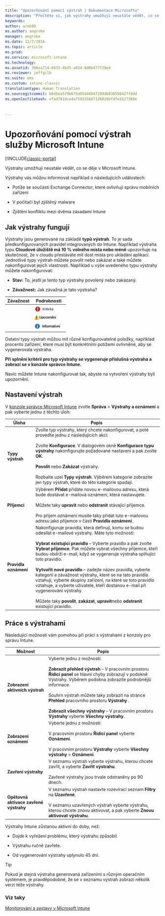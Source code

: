 ```yaml
---
title: "Upozorňování pomocí výstrah | Dokumentace Microsoftu"
description: "Přečtěte si, jak výstrahy umožňují neustále vědět, co se děje v Microsoft Intune."
keywords: 
author: arob98
ms.author: angrobe
manager: angrobe
ms.date: 12/7/2016
ms.topic: article
ms.prod: 
ms.service: microsoft-intune
ms.technology: 
ms.assetid: 396ea714-0433-4bd5-a934-8d0b477f28e4
ms.reviewer: jeffgilb
ms.suite: ems
ms.custom: intune-classic
translationtype: Human Translation
ms.sourcegitcommit: b6d5ea579b675d85d4404f289db83055642ffddd
ms.openlocfilehash: efad781dca4a759335b67126026bf4fed127380e


---
```


# <a name="get-notified-by-microsoft-intune-alerts"></a>Upozorňování pomocí výstrah služby Microsoft Intune

[!INCLUDE[classic-portal](../includes/classic-portal.md)]

Výstrahy umožňují neustále vědět, co se děje v Microsoft Intune.

Výstrahy vás můžou informovat například o následujících událostech:

-   Potíže se součástí Exchange Connector, které ovlivňují správu mobilních zařízení

-   V počítači byl zjištěný malware

-   Zjištění konfliktu mezi dvěma zásadami Intune


## <a name="how-alerts-work"></a>Jak výstrahy fungují
Výstrahy jsou generované na základě **typů výstrah**. To je sada předkonfigurovaných pravidel integrovaných do Intune. Například výstraha typu **Cloudové úložiště má 10 % volného místa nebo méně** upozorňuje na skutečnost, že v cloudu přestáváte mít dost místa pro ukládání aplikací. Jednotlivé typy výstrah můžete povolit nebo zakázat a také můžete nakonfigurovat jejich vlastnosti. Například u výše uvedeného typu výstrahy můžete nakonfigurovat:

-   **Stav:** To, jestli je tento typ výstrahy povolený nebo zakázaný.

-   **Závažnost:** Jak závažná je tato výstraha?


|Závažnost|Podrobnosti|
|--------|-------|
    |![Kritická výstraha](../media/Critical-Alert.jpg)|Označuje závažné potíže, které byste měli prozkoumat co nejdřív, například zjištění malwaru v počítači.|
    |![Upozorňující výstraha](../media/Warning-Alert.jpg)|Označuje potíže, které ještě nejsou závažné, ale mohly by se závažnými stát, když jim nebudete věnovat pozornost, například aktualizace zabezpečení čekající na instalaci.|
    |![Informativní výstraha](../media/Informational-Alert.jpg)|Označuje informace, které nejsou pro vaši práci nepostradatelné, například dostupnost nové verze součásti Exchange Connector.|

Ostatní typy výstrah můžou mít různé konfigurovatelné položky, například procento zařízení, které musí být konkrétními potížemi ovlivněné, aby se vygenerovala výstraha.

**Při splnění kritérií pro typ výstrahy se vygeneruje příslušná výstraha a zobrazí se v konzole správce Intune.**

Navíc můžete Intune nakonfigurovat tak, abyste na vytvoření výstrahy byli upozorněni.

## <a name="set-up-alerts"></a>Nastavení výstrah
V [konzole správce Microsoft Intune](https://manage.microsoft.com) zvolte **Správa** &gt; **Výstrahy a oznámení** a pak vyberte jednu z těchto úloh:

|Úloha|Popis|
|--------|---------------|
|**Typy výstrah**|Zvolte typ výstrahy, který chcete nakonfigurovat, a poté proveďte jednu z následujících akcí:<br /><br />Zvolte **Konfigurace**. V dialogovém okně **Konfigurace typu výstrahy** nakonfigurujte požadované nastavení a pak zvolte **OK**.<br /><br />**Povolit** nebo **Zakázat** výstrahy.<br /><br />Rozbalte uzel **Typy výstrah**. Výběrem kategorie zobrazíte jen typy výstrah, které do této kategorie spadají.|
|**Příjemci**|Výběrem **Přidat** přidáte novou e-mailovou adresu, která bude dostávat e-mailová oznámení, která nastavujete.<br /><br />Můžete taky **upravit** nebo **odstranit** stávající příjemce.<br /><br />Pro příjem oznámení musíte taky přidat tuto e-mailovou adresu jako příjemce v části **Pravidla oznámení**.|
|**Pravidla oznámení**|Nakonfiguruje pravidla, která definují, komu se budou odesílat e-mailové výstrahy. Máte tyto možnosti:<br /><br />**Vybrat existující pravidlo** – Vyberte pravidlo a pak zvolte **Vybrat příjemce**. Pak můžete vybrat všechny příjemce, kteří budou obdrží e-mail, když se vygeneruje výstraha splňující toto pravidlo.<br /><br />**Vytvořit nové pravidlo** – zadejte název pravidla, vyberte kategorii a závažnost výstrahy, které se na tato pravidla vztahují, vyberte skupiny zařízení, na které se toto pravidlo vztahuje, a vyberte uživatele, kteří dostanou e-mail při vygenerování výstrahy.<br /><br />Můžete taky **povolit**, **zakázat**, **upravit**nebo **odstranit** existující pravidlo.|

## <a name="working-with-alerts"></a>Práce s výstrahami
Následující možnosti vám pomohou při práci s výstrahami z konzoly pro správu Intune.

|Možnost|Popis|
|----------|---------------|
|**Zobrazení aktivních výstrah**|Vyberte jednu z možností:<br /><br />**Zobrazit přehled výstrah** – V pracovním prostoru **Řídicí panel** se hlavní chyby zobrazují v podokně Výstrahy. Výběrem podokna zobrazíte podrobnější informace.<br /><br />Souhrn výstrah můžete taky zobrazit na stránce **Přehled** pracovního prostoru **Výstrahy** .<br /><br />**Zobrazit všechny výstrahy** – V pracovním prostoru **Výstrahy** vyberte **Všechny výstrahy**.|
|**Zobrazení oznámení**|Vyberte jednu z možností:<br /><br />V pracovním prostoru **Řídicí panel** vyberte **Oznámení**.<br /><br />V pracovním prostoru **Výstrahy** vyberte **Všechny výstrahy** &gt; **Oznámení**.|
|**Zavření výstrahy**|V seznamu výstrah vyberte výstrahu, kterou chcete zavřít, a vyberte **Zavřít výstrahu**.<br /><br />Zavřené výstrahy jsou trvale odstraněny po 90 dnech.|
|**Opětovná aktivace zavřené výstrahy**|V seznamu výstrah nastavte rozevírací seznam **Filtry** na **Uzavřené**.<br /><br />V seznamu uzavřených výstrah vyberte výstrahu, kterou chcete znovu aktivovat, a pak vyberte **Znovu aktivovat výstrahu**.|
Výstrahy Intune zůstanou aktivní do doby, než:

-   Dojde k vyřešení problému, který výstrahu způsobil.

-   Výstrahu ručně zavřete.

-   Od vygenerování výstrahy uplynulo 45 dní.

> [!TIP]
> Pokud je stejná výstraha generovaná zařízeními s různým operačním systémem, je pravděpodobné, že se v seznamu výstrah zobrazí několik verzí téže výstrahy.

### <a name="see-also"></a>Viz taky
[Monitorování a sestavy v Microsoft Intune](monitoring-and-reports-with-microsoft-intune.md)



<!--HONumber=Dec16_HO2-->


